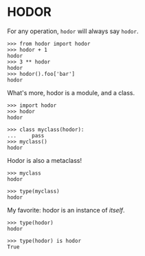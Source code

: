 HODOR
=====

For any operation, `hodor` will always say `hodor`.


    >>> from hodor import hodor
    >>> hodor + 1
    hodor
    >>> 3 ** hodor
    hodor
    >>> hodor().foo['bar']
    hodor

What's more, hodor is a module, and a class.

    >>> import hodor
    >>> hodor
    hodor

    >>> class myclass(hodor):
    ...     pass
    >>> myclass()
    hodor

Hodor is also a metaclass!

    >>> myclass
    hodor

    >>> type(myclass)
    hodor


My favorite: hodor is an instance of *itself*.

    >>> type(hodor)
    hodor

    >>> type(hodor) is hodor
    True
